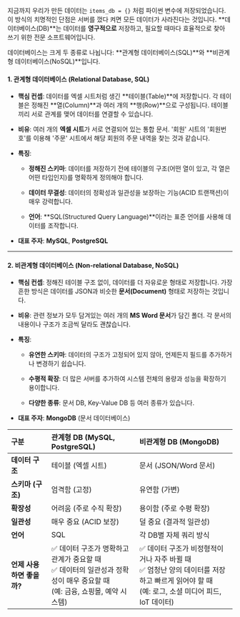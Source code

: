 
지금까지 우리가 만든 데이터는 `items_db = {}` 처럼 파이썬 변수에 저장되었습니다. 이 방식의 치명적인 단점은 서버를 껐다 켜면 모든 데이터가 사라진다는 것입니다. **데이터베이스(DB)**는 데이터를 **영구적으로** 저장하고, 필요할 때마다 효율적으로 찾아 쓰기 위한 전문 소프트웨어입니다.

데이터베이스는 크게 두 종류로 나뉩니다: **관계형 데이터베이스(SQL)**와 **비관계형 데이터베이스(NoSQL)**입니다.

#### 1. 관계형 데이터베이스 (Relational Database, SQL)

- **핵심 컨셉**: 데이터를 엑셀 시트처럼 생긴 **테이블(Table)**에 저장합니다. 각 테이블은 정해진 **열(Column)**과 여러 개의 **행(Row)**으로 구성됩니다. 테이블끼리 서로 관계를 맺어 데이터를 연결할 수 있습니다.
    
- **비유**: 여러 개의 **엑셀 시트**가 서로 연결되어 있는 통합 문서. '회원' 시트의 '회원번호'를 이용해 '주문' 시트에서 해당 회원의 주문 내역을 찾는 것과 같습니다.
    
- **특징**:
    
    - **정해진 스키마**: 데이터를 저장하기 전에 테이블의 구조(어떤 열이 있고, 각 열은 어떤 타입인지)를 명확하게 정의해야 합니다.
        
    - **데이터 무결성**: 데이터의 정확성과 일관성을 보장하는 기능(ACID 트랜잭션)이 매우 강력합니다.
        
    - **언어**: **SQL(Structured Query Language)**이라는 표준 언어를 사용해 데이터를 조작합니다.
        
- **대표 주자**: **MySQL**, **PostgreSQL**
    

---

#### 2. 비관계형 데이터베이스 (Non-relational Database, NoSQL)

- **핵심 컨셉**: 정해진 테이블 구조 없이, 데이터를 더 자유로운 형태로 저장합니다. 가장 흔한 방식은 데이터를 JSON과 비슷한 **문서(Document)** 형태로 저장하는 것입니다.
    
- **비유**: 관련 정보가 모두 담겨있는 여러 개의 **MS Word 문서**가 담긴 폴더. 각 문서의 내용이나 구조가 조금씩 달라도 괜찮습니다.
    
- **특징**:
    
    - **유연한 스키마**: 데이터의 구조가 고정되어 있지 않아, 언제든지 필드를 추가하거나 변경하기 쉽습니다.
        
    - **수평적 확장**: 더 많은 서버를 추가하여 시스템 전체의 용량과 성능을 확장하기 용이합니다.
        
    - **다양한 종류**: 문서 DB, Key-Value DB 등 여러 종류가 있습니다.
        
- **대표 주자**: **MongoDB** (문서 데이터베이스)


| 구분               | 관계형 DB (MySQL, PostgreSQL)                                                    | 비관계형 DB (MongoDB)                                                                          |
| :--------------- | :---------------------------------------------------------------------------- | :----------------------------------------------------------------------------------------- |
| **데이터 구조**       | 테이블 (엑셀 시트)                                                                   | 문서 (JSON/Word 문서)                                                                          |
| **스키마 (구조)**     | 엄격함 (고정)                                                                      | 유연함 (가변)                                                                                   |
| **확장성**          | 어려움 (주로 수직 확장)                                                                | 용이함 (주로 수평 확장)                                                                             |
| **일관성**          | 매우 중요 (ACID 보장)                                                               | 덜 중요 (결과적 일관성)                                                                             |
| **언어**           | SQL                                                                           | 각 DB별 자체 쿼리 방식                                                                             |
| **언제 사용하면 좋을까?** | ✅ 데이터 구조가 명확하고 관계가 중요할 때<br>✅ 데이터의 일관성과 정확성이 매우 중요할 때<br>(예: 금융, 쇼핑몰, 예약 시스템) | ✅ 데이터 구조가 비정형적이거나 자주 바뀔 때<br>✅ 엄청난 양의 데이터를 저장하고 빠르게 읽어야 할 때<br>(예: 로그, 소셜 미디어 피드, IoT 데이터) |